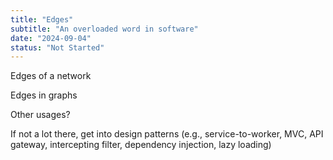 ```yaml
---
title: "Edges"
subtitle: "An overloaded word in software"
date: "2024-09-04"
status: "Not Started"
---
```


Edges of a network

Edges in graphs

Other usages?

If not a lot there, get into design patterns (e.g., service-to-worker, MVC, API gateway, intercepting filter, dependency injection, lazy loading)

